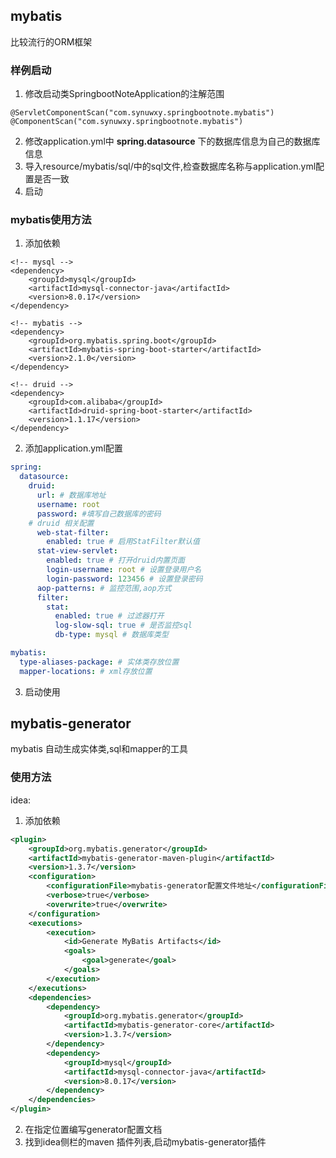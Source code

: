 ## mybatis

比较流行的ORM框架

### 样例启动

1. 修改启动类SpringbootNoteApplication的注解范围
```
@ServletComponentScan("com.synuwxy.springbootnote.mybatis")
@ComponentScan("com.synuwxy.springbootnote.mybatis")
```
2. 修改application.yml中 **spring.datasource** 下的数据库信息为自己的数据库信息
3. 导入resource/mybatis/sql/中的sql文件,检查数据库名称与application.yml配置是否一致
4. 启动

### mybatis使用方法

1. 添加依赖

```
<!-- mysql -->
<dependency>
    <groupId>mysql</groupId>
	<artifactId>mysql-connector-java</artifactId>
	<version>8.0.17</version>
</dependency>

<!-- mybatis -->
<dependency>
	<groupId>org.mybatis.spring.boot</groupId>
	<artifactId>mybatis-spring-boot-starter</artifactId>
    <version>2.1.0</version>
</dependency>

<!-- druid -->
<dependency>
	<groupId>com.alibaba</groupId>
	<artifactId>druid-spring-boot-starter</artifactId>
	<version>1.1.17</version>
</dependency>
```
2. 添加application.yml配置

```yaml
spring:
  datasource:
    druid:
      url: # 数据库地址
      username: root
      password: #填写自己数据库的密码
    # druid 相关配置
      web-stat-filter:
        enabled: true # 启用StatFilter默认值
      stat-view-servlet:
        enabled: true # 打开druid内置页面
        login-username: root # 设置登录用户名
        login-password: 123456 # 设置登录密码
      aop-patterns: # 监控范围,aop方式
      filter:
        stat:
          enabled: true # 过滤器打开
          log-slow-sql: true # 是否监控sql
          db-type: mysql # 数据库类型

mybatis:
  type-aliases-package: # 实体类存放位置
  mapper-locations: # xml存放位置
```

3. 启动使用


## mybatis-generator

mybatis 自动生成实体类,sql和mapper的工具

### 使用方法

idea:
1. 添加依赖

```xml
<plugin>
    <groupId>org.mybatis.generator</groupId>
	<artifactId>mybatis-generator-maven-plugin</artifactId>
	<version>1.3.7</version>
	<configuration>
		<configurationFile>mybatis-generator配置文件地址</configurationFile>
		<verbose>true</verbose>
		<overwrite>true</overwrite>
	</configuration>
	<executions>
		<execution>
			<id>Generate MyBatis Artifacts</id>
			<goals>
				<goal>generate</goal>
			</goals>
		</execution>
	</executions>
	<dependencies>
		<dependency>
	    	<groupId>org.mybatis.generator</groupId>
	        <artifactId>mybatis-generator-core</artifactId>
	        <version>1.3.7</version>
	    </dependency>
		<dependency>
			<groupId>mysql</groupId>
			<artifactId>mysql-connector-java</artifactId>
			<version>8.0.17</version>
		</dependency>
	</dependencies>
</plugin>
```

2. 在指定位置编写generator配置文档
3. 找到idea侧栏的maven 插件列表,启动mybatis-generator插件
